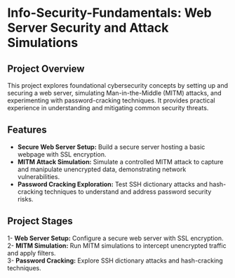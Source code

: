 # Info-Security-Fundamentals: Web Server Security and Attack Simulations

## Project Overview 
This project explores foundational cybersecurity concepts by setting up and securing a web server, simulating Man-in-the-Middle (MITM) attacks, and experimenting with password-cracking techniques. It provides practical experience in understanding and mitigating common security threats.

## Features
- **Secure Web Server Setup:** Build a secure server hosting a basic webpage with SSL encryption.<br>
- **MITM Attack Simulation:** Simulate a controlled MITM attack to capture and manipulate unencrypted data, demonstrating network vulnerabilities.<br>
- **Password Cracking Exploration:** Test SSH dictionary attacks and hash-cracking techniques to understand and address password security risks.<br>

## Project Stages
1- **Web Server Setup:** Configure a secure web server with SSL encryption.<br>
2- **MITM Simulation:** Run MITM simulations to intercept unencrypted traffic and apply filters.<br>
3- **Password Cracking:** Explore SSH dictionary attacks and hash-cracking techniques.<br>
